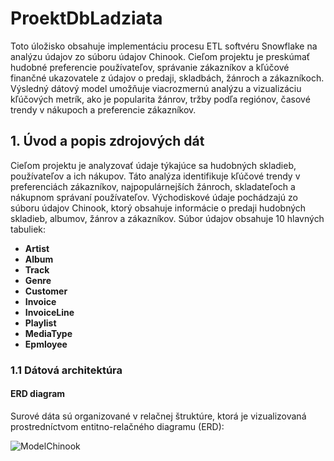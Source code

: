 # ProektDbLadziata
Toto úložisko obsahuje implementáciu procesu ETL softvéru Snowflake na analýzu údajov zo súboru údajov Chinook. Cieľom projektu je preskúmať hudobné preferencie používateľov, správanie zákazníkov a kľúčové finančné ukazovatele z údajov o predaji, skladbách, žánroch a zákazníkoch. Výsledný dátový model umožňuje viacrozmernú analýzu a vizualizáciu kľúčových metrík, ako je popularita žánrov, tržby podľa regiónov, časové trendy v nákupoch a preferencie zákazníkov.
## 1. Úvod a popis zdrojových dát
Cieľom projektu je analyzovať údaje týkajúce sa hudobných skladieb, používateľov a ich nákupov. Táto analýza identifikuje kľúčové trendy v preferenciách zákazníkov, najpopulárnejších žánroch, skladateľoch a nákupnom správaní používateľov.
Východiskové údaje pochádzajú zo súboru údajov Chinook, ktorý obsahuje informácie o predaji hudobných skladieb, albumov, žánrov a zákazníkov. Súbor údajov obsahuje 10 hlavných tabuliek:
<br />

* __Artist__
* __Album__ 
* __Track__
* __Genre__ 
* __Customer__
* __Invoice__ 
* __InvoiceLine__
* __Playlist__
* __MediaType__ 
* __Epmloyee__

### 1.1 Dátová architektúra
#### ERD diagram
Surové dáta sú organizované v relačnej štruktúre, ktorá je vizualizovaná prostredníctvom entitno-relačného diagramu (ERD):

![ModelChinook](https://github.com/user-attachments/assets/352a5d45-7ee4-4767-96c3-9b7c15506ebb)










